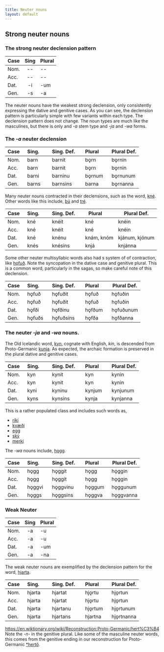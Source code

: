 ```yaml
---
title: Neuter nouns
layout: default
---
```


## Strong neuter nouns

### The strong neuter declension pattern

| Case | Sing | Plural |
|:-----|:----:|:-------|
| Nom. |  --  |  --    |
| Acc. |  --  |  --    |
| Dat. | -i   | -um    | 
| Gen. | -s   |  -a    |

The neuter nouns have the weakest strong declension, only consistently expressing the dative and genitive cases. As you can see, the declension pattern is particularly simple with few variants within each type. The declension pattern does not change. The noun types are much like the masculines, but there is only and _-a_ stem type and _-ja_ and _-wa_ forms. 

### The _-a_ neuter declension

| Case &nbsp; | Sing. &nbsp; &nbsp; &nbsp; | Sing. Def. &nbsp; &nbsp; | Plural &nbsp; &nbsp; &nbsp; | Plural Def. |
|-------------|----------------------------|--------------------------|-----------------------------|-------------|
| Nom.        | barn                       | barnit                   | bǫrn                        | bǫrnin      |
| Acc.        | barn                       | barnit                   | bǫrn                        | bǫrnin      |
| Dat.        | barni                      | barninu                  | bǫrnum                      | bǫrnunum    |
| Gen.        | barns                      | barnsins                 | barna                       | bǫrnanna    |

Many neuter nouns contracted in their declensions, such as the word, [kné](https://en.wiktionary.org/wiki/kn%C3%A9#Old_Norse). Other words like this include, [bú](https://en.wiktionary.org/wiki/b%C3%BA#Old_Norse) and [tré](https://en.wiktionary.org/wiki/tr%C3%A9#Old_Norse). 

| Case &nbsp; | Sing. &nbsp; &nbsp; &nbsp; | Sing. Def. &nbsp; &nbsp; | Plural &nbsp; &nbsp; &nbsp; | Plural Def.    |
|-------------|----------------------------|--------------------------|-----------------------------|----------------|
| Nom.        | kné                        | knéit                    | kné                         | knéin          |
| Acc.        | kné                        | knéit                    | kné                         | knéin          |
| Dat.        | kné                        | knénu                    | knám, knóm                  | kjánum, kjónum |
| Gen.        | knés                       | knésins                  | knjá                        | knjánna        |

Some other neuter multisyllabic words also had s system of of contraction, like [hǫfuð](https://en.wiktionary.org/wiki/h%C7%ABfu%C3%B0#Old_Norse). Note the syncopation in the dative case and genitive plural. This is a common word, particularly in the sagas, so make careful note of this declension.

| Case &nbsp; | Sing. &nbsp; &nbsp; &nbsp; | Sing. Def. &nbsp; &nbsp; | Plural &nbsp; &nbsp; &nbsp; | Plural Def.    |
|-------------|----------------------------|--------------------------|-----------------------------|----------------|
| Nom.        | hǫfuð                      | hǫfuðit                  | hǫfuð                       | hǫfuðin        |
| Acc.        | hǫfuð                      | hǫfuðit                  | hǫfuð                       | hǫfuðin        |
| Dat.        | hǫfði                      | hǫfðinu                  | hǫfðum                      | hǫfuðunum      |
| Gen.        | hǫfuðs                     | hǫfuðsins                | hǫfða                       | hǫfðanna       |

### The neuter _-ja_ and _-wa_ nouns. 

The Old Icelandic word, [kyn](https://en.wiktionary.org/wiki/kyn#Old_Norse), cognate with English, _kin_, is descended from Proto-Germanic [kunją](https://en.wiktionary.org/wiki/Reconstruction:Proto-Germanic/kunj%C4%85). As expected, the archaic formation is preserved in the plural dative and genitive cases. 

| Case &nbsp; | Sing. &nbsp; &nbsp; &nbsp; | Sing. Def. &nbsp; &nbsp; | Plural &nbsp; &nbsp; &nbsp; | Plural Def. |
|-------------|----------------------------|--------------------------|-----------------------------|-------------|
| Nom.        | kyn                        | kynit                    | kyn                         | kynin       |
| Acc.        | kyn                        | kynit                    | kyn                         | kynin       |
| Dat.        | kyni                       | kyninu                   | kynjum                      | kynjunum    |
| Gen.        | kyns                       | kynsins                  | kynja                       | kynjanna    |

This is a rather populated class and includes such words as, 

* [ríki](https://en.wiktionary.org/wiki/r%C3%ADki#Old_Norse)
* [kvæði](https://en.wiktionary.org/wiki/kv%C3%A6%C3%B0i)
* [egg](https://en.wiktionary.org/wiki/egg#Old_Norse)
* [ský](https://en.wiktionary.org/wiki/sk%C3%BD#Old_Norse)
* [merki](https://en.wiktionary.org/wiki/merki#Old_Norse)

The _-wa_ nouns include, [hǫgg](https://en.wiktionary.org/wiki/h%C7%ABgg#Old_Norse).

| Case &nbsp; | Sing. &nbsp; &nbsp; &nbsp; | Sing. Def. &nbsp; &nbsp; | Plural &nbsp; &nbsp; &nbsp; | Plural Def. |
|-------------|----------------------------|--------------------------|-----------------------------|-------------|
| Nom.        | hǫgg                       | hǫggit                   | hǫgg                        | hǫggin      |
| Acc.        | hǫgg                       | hǫggit                   | hǫgg                        | hǫggin      |
| Dat.        | hǫggvi                     | hǫggvinu                  | hǫggum                      | hǫggunum    |
| Gen.        | hǫggs                      | hǫggsins                 | hǫggva                      | hǫggvanna        |

### Weak Neuter

| Case | Sing | Plural |
|:-----|:----:|:-------|
| Nom. |  -a  |  -u    |
| Acc. |  -a  | -u     |
| Dat. |  -a  | -um    |
| Gen. |  -a  |  -na   |

The weak neuter nouns are exemplified by the declension pattern for the word, [hjarta](https://en.wiktionary.org/wiki/hjarta#Old_Norse).

| Case &nbsp; | Sing. &nbsp; &nbsp; &nbsp; | Sing. Def. &nbsp; &nbsp; | Plural &nbsp; &nbsp; &nbsp; | Plural Def. |
|-------------|----------------------------|--------------------------|-----------------------------|-------------|
| Nom.        | hjarta                     | hjartat                  | hjǫrtu                      | hjǫrtun     |
| Acc.        | hjarta                     | hjartat                  | hjǫrtu                      | hjǫrtun     |
| Dat.        | hjarta                     | hjartanu                 | hjǫrtum                     | hjǫrtunum   |
| Gen.        | hjarta                     | hjartans                 | hjartna                     | hjǫrtnanna        |
https://en.wiktionary.org/wiki/Reconstruction:Proto-Germanic/hert%C3%B4
Note the _-n-_ in the genitive plural. Like some of the masculine neuter words, this comes from the genitive ending in our reconstruction for Proto-Germanic [*hertô](https://en.wiktionary.org/wiki/Reconstruction:Proto-Germanic/hert%C3%B4).












